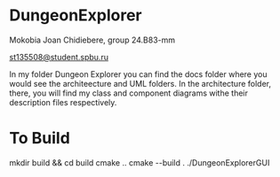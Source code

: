 # DungeonExplorer
Mokobia Joan Chidiebere, group 24.B83-mm

st135508@student.spbu.ru

In my folder Dungeon Explorer you can find the docs folder where you would see the architeecture and UML folders.
In the architecture folder, there, you will find my class and component diagrams withe their description files respectively.


# To Build
mkdir build && cd build
cmake ..
cmake --build .
./DungeonExplorerGUI
